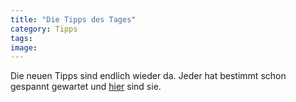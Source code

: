 ```yaml
---
title: "Die Tipps des Tages"
category: Tipps
tags: 
image: 
---
```


Die neuen Tipps sind endlich wieder da. Jeder hat bestimmt schon gespannt gewartet und [hier](http://www.misantropolis.de/?inc=tipps) sind sie.